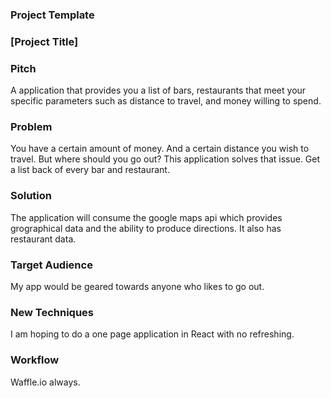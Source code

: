 ### Project Template

### [Project Title]

### Pitch

A application that provides you a list of bars, restaurants that meet your specific parameters such as distance to travel, and money willing to spend. 

### Problem

You have a certain amount of money. And a certain distance you wish to travel. But where should you go out? This application solves that issue. Get a list back of every bar and restaurant. 

### Solution

The application will consume the google maps api which provides grographical data and the ability to produce directions. It also has restaurant data. 

### Target Audience

My app would be geared towards anyone who likes to go out. 

### New Techniques

I am hoping to do a one page application in React with no refreshing.

### Workflow

Waffle.io always. 
